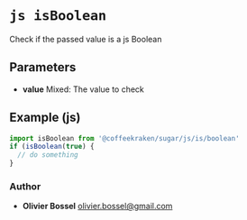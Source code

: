 


<!-- @namespace    sugar.js.is -->
<!-- @name    isBoolean -->

# ```js isBoolean ```


Check if the passed value is a js Boolean

## Parameters

- **value**  Mixed: The value to check



## Example (js)

```js
import isBoolean from '@coffeekraken/sugar/js/is/boolean'
if (isBoolean(true) {
  // do something
}
```


### Author
- **Olivier Bossel** <a href="mailto:olivier.bossel@gmail.com">olivier.bossel@gmail.com</a> 



